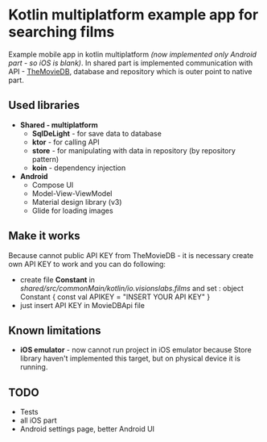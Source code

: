 # Kotlin multiplatform example app for searching films

Example mobile app in kotlin multiplatform *(now implemented only Android part - so iOS is blank)*. 
In shared part is implemented communication with API - [TheMovieDB](https://www.themoviedb.org/), database and repository which is outer point to native part.

## Used libraries
- **Shared - multiplatform**
  - **SqlDeLight** - for save data to database
  - **ktor** - for calling API
  - **store** - for manipulating with data in repository (by repository pattern)
  - **koin** - dependency injection
- **Android**
  - Compose UI
  - Model-View-ViewModel
  - Material design library (v3)
  - Glide for loading images

## Make it works
Because cannot public API KEY from TheMovieDB - it is necessary create own API KEY to work and you can do following:
- create file **Constant** in *shared/src/commonMain/kotlin/io.visionslabs.films* and set :
    object Constant {
      const val APIKEY = "INSERT YOUR API KEY"
    }
- just insert API KEY in MovieDBApi file


## Known limitations
- **iOS emulator** - now cannot run project in iOS emulator because Store library haven't implemented this target, but on physical device it is running. 

## TODO
- Tests
- all iOS part
- Android settings page, better Android UI